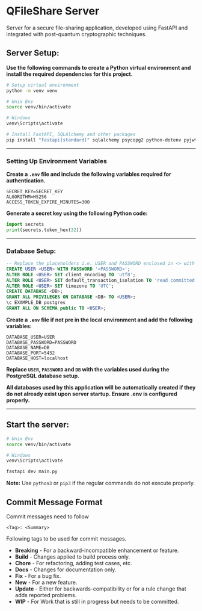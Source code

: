 # QFileShare Server
Server for a secure file-sharing application, developed using FastAPI and integrated with post-quantum cryptographic techniques.

## Server Setup:

**Use the following commands to create a Python virtual environment and install the required dependencies for this project.**

```bash
# Setup virtual environment
python -m venv venv

# Unix Env
source venv/bin/activate

# Windows
venv\Scripts\activate

# Install FastAPI, SQLAlchemy and other packages
pip install "fastapi[standard]" sqlalchemy psycopg2 python-dotenv pyjwt bcrypt pydantic
```
----

### Setting Up Environment Variables

**Create a `.env` file and include the following variables required for authentication.**

```plaintext
SECRET_KEY=SECRET_KEY
ALGORITHM=HS256
ACCESS_TOKEN_EXPIRE_MINUTES=300
```

**Generate a secret key using the following Python code:**

```python
import secrets
print(secrets.token_hex(32))
```
----

### Database Setup:
```sql
-- Replace the placeholders i.e. USER and PASSWORD enclosed in <> with the appropriate values.
CREATE USER <USER> WITH PASSWORD '<PASSWORD>';
ALTER ROLE <USER> SET client_encoding TO 'utf8';
ALTER ROLE <USER> SET default_transaction_isolation TO 'read committed';
ALTER ROLE <USER> SET timezone TO 'UTC';
CREATE DATABASE <DB>;
GRANT ALL PRIVILEGES ON DATABASE <DB> TO <USER>;
\c EXAMPLE_DB postgres
GRANT ALL ON SCHEMA public TO <USER>;
```

**Create a `.env` file if not pre in the local environment and add the following variables:**
```plaintext
DATABASE_USER=USER
DATABASE_PASSWORD=PASSWORD
DATABASE_NAME=DB
DATABASE_PORT=5432
DATABASE_HOST=localhost
```
**Replace `USER`, `PASSWORD` and `DB` with the variables used during the PostgreSQL database setup.**

**All databases used by this application will be automatically created if they do not already exist upon server startup. Ensure .env is configured properly.**

----

## Start the server:
```bash
# Unix Env
source venv/bin/activate

# Windows
venv\Scripts\activate

fastapi dev main.py
```

**Note:** Use `python3` or `pip3` if the regular commands do not execute properly.

## Commit Message Format

Commit messages need to follow

```
<Tag>: <Summary>
```

Following tags to be used for commit messages.

- **Breaking** - For a backward-incompatible enhancement or feature.
- **Build** - Changes applied to build process only.
- **Chore** - For refactoring, adding test cases, etc.
- **Docs** - Changes for documentation only.
- **Fix** - For a bug fix.
- **New** - For a new feature.
- **Update** - Either for backwards-compatibility or for a rule change that adds reported problems.
- **WIP** - For Work that is still in progress but needs to be committed.
